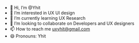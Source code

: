 - 👋 Hi, I’m @Yhit
- 👀 I’m interested in UX UI design
- 🌱 I’m currently learning UX Research
- 💞️ I’m looking to collaborate on Developers and UX designers
- 📫 How to reach me uxyhit@gmail.com
- 😄 Pronouns: Yhit

<!---
Yhit/Yhit is a ✨ special ✨ repository because its `README.md` (this file) appears on your GitHub profile.
You can click the Preview link to take a look at your changes.
--->
